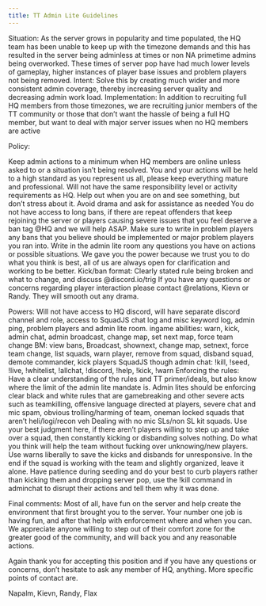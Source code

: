 ```yaml
---
title: TT Admin Lite Guidelines
--- 
```


Situation:
 As the server grows in popularity and time populated, the HQ team has been unable to keep up with the timezone demands and this has resulted in the server being adminless at times or non NA primetime admins being overworked. These times of server pop have had much lower levels of gameplay, higher instances of player base issues and problem players not being removed.
Intent:
 Solve this by creating much wider and more consistent admin coverage, thereby increasing server quality and decreasing admin work load.
Implementation:
In addition to recruiting full HQ members from those timezones, we are recruiting junior members of the TT community or those that don’t want the hassle of being a full HQ member, but want to deal with major server issues when no HQ members are active

Policy:

Keep admin actions to a minimum when HQ members are online unless asked to or a situation isn’t being resolved.
You and your actions will be held to a high standard as you represent us all, please keep everything mature and professional.
 Will not have the same responsibility level or activity requirements as HQ. Help out when you are on and see something, but don’t stress about it. Avoid drama and ask for assistance as needed
 You do not have access to long bans, if there are repeat offenders that keep rejoining the server or players causing severe issues that you feel deserve a ban tag @HQ and we will help ASAP. Make sure to write in problem players any bans that you believe should be implemented or major problem players you ran into. 
Write in the admin lite room any questions you have on actions or possible situations. We gave you the power because we trust you to do what you think is best, all of us are always open for clarification and working to be better.
Kick/ban format: Clearly stated rule being broken and what to change, and discuss @discord.io/trig
If you have any questions or concerns regarding player interaction please contact @relations, Kievn or Randy. They will smooth out any drama.

Powers:
Will not have access to HQ discord, will have separate discord channel and role, access to SquadJS chat log and misc keyword log, admin ping, problem players and admin lite room.
ingame abilities: warn, kick, admin chat, admin broadcast, change map, set next map, force team change
BM: view bans, Broadcast, shownext, change map, setnext, force team change, list squads, warn player, remove from squad, disband squad, demote commander, kick players
SquadJS though admin chat: !kill, !seed, !live, !whitelist, !allchat, !discord, !help, !kick, !warn
Enforcing the rules:
Have a clear understanding of the rules and TT primer/ideals, but also know where the limit of the admin lite mandate is. 
Admin lites should be enforcing clear black and white rules that are gamebreaking and other severe acts such as teamkilling, offensive language directed at players, severe chat and mic spam, obvious trolling/harming of team, oneman locked squads that aren’t heli/logi/recon veh
Dealing with no mic SLs/non SL kit squads. Use your best judgment here, if there aren’t players willing to step up and take over a squad, then constantly kicking or disbanding solves nothing. Do what you think will help the team without fucking over unknowing/new  players. Use warns liberally to save the kicks and disbands for unresponsive. In the end if the squad is working with the team and slightly organized, leave it alone.
Have patience during seeding and do your best to curb players rather than kicking them and dropping server pop, use the !kill command in adminchat to disrupt their actions and tell them why it was done.

Final comments:
Most of all, have fun on the server and help create the environment that first brought you to the server. Your number one job is having fun, and after that help with enforcement where and when you can. We appreciate anyone willing to step out of their comfort zone for the greater good of the community, and will back you and any reasonable actions.

Again thank you for accepting this position and if you have any questions or concerns, don’t hesitate to ask any member of HQ, anything. More specific points of contact are.

Napalm, Kievn, Randy, Flax
